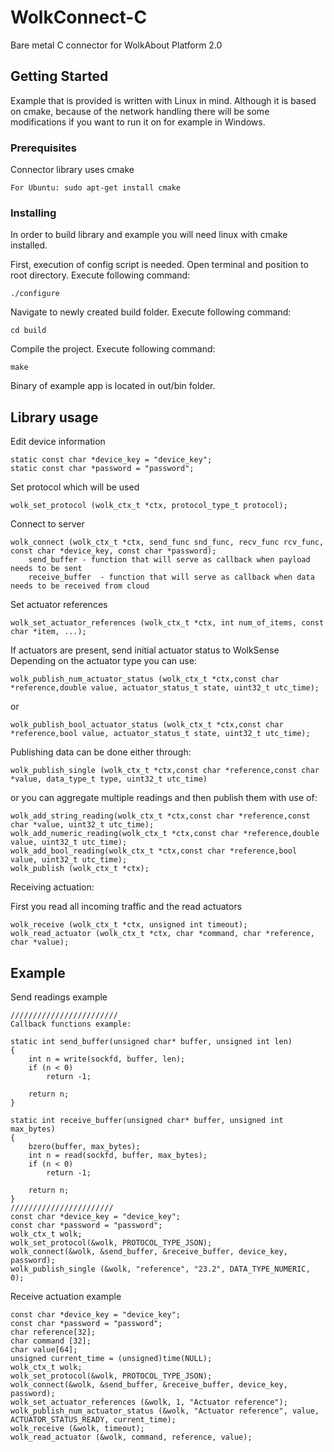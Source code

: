 # WolkConnect-C

Bare metal C connector for WolkAbout Platform 2.0

## Getting Started

Example that is provided is written with Linux in mind. Although it is based on cmake, because of the network handling there will be some modifications if you want to run it on for example in Windows.

### Prerequisites

Connector library uses cmake

```
For Ubuntu: sudo apt-get install cmake
```

### Installing

In order to build library and example you will need linux with cmake installed.

First, execution of config script is needed. Open terminal and position to root directory.
Execute following command:

```
./configure
```

Navigate to newly created build folder.
Execute following command:

```
cd build
```

Compile the project.
Execute following command:

```
make
```

Binary of example app is located in out/bin folder.

## Library usage

Edit device information

```
static const char *device_key = "device_key";
static const char *password = "password";

```

Set protocol which will be used

```
wolk_set_protocol (wolk_ctx_t *ctx, protocol_type_t protocol);
```

Connect to server

```
wolk_connect (wolk_ctx_t *ctx, send_func snd_func, recv_func rcv_func, const char *device_key, const char *password);
    send_buffer - function that will serve as callback when payload needs to be sent 
    receive_buffer  - function that will serve as callback when data needs to be received from cloud
```

Set actuator references

```
wolk_set_actuator_references (wolk_ctx_t *ctx, int num_of_items, const char *item, ...);
```

If actuators are present, send initial actuator status to WolkSense
Depending on the actuator type you can use:

```
wolk_publish_num_actuator_status (wolk_ctx_t *ctx,const char *reference,double value, actuator_status_t state, uint32_t utc_time);
```
or
```
wolk_publish_bool_actuator_status (wolk_ctx_t *ctx,const char *reference,bool value, actuator_status_t state, uint32_t utc_time);
```

Publishing data can be done either through:

```
wolk_publish_single (wolk_ctx_t *ctx,const char *reference,const char *value, data_type_t type, uint32_t utc_time)
```
or you can aggregate multiple readings and then publish them with use of:

```
wolk_add_string_reading(wolk_ctx_t *ctx,const char *reference,const char *value, uint32_t utc_time);
wolk_add_numeric_reading(wolk_ctx_t *ctx,const char *reference,double value, uint32_t utc_time);
wolk_add_bool_reading(wolk_ctx_t *ctx,const char *reference,bool value, uint32_t utc_time);
wolk_publish (wolk_ctx_t *ctx);
```

Receiving actuation:

First you read all incoming traffic and the read actuators

```
wolk_receive (wolk_ctx_t *ctx, unsigned int timeout);
wolk_read_actuator (wolk_ctx_t *ctx, char *command, char *reference, char *value);
```

## Example
Send readings example

```
////////////////////////
Callback functions example:

static int send_buffer(unsigned char* buffer, unsigned int len)
{
    int n = write(sockfd, buffer, len);
    if (n < 0)
        return -1;

    return n;
}

static int receive_buffer(unsigned char* buffer, unsigned int max_bytes)
{
    bzero(buffer, max_bytes);
    int n = read(sockfd, buffer, max_bytes);
    if (n < 0)
        return -1;

    return n;
}
///////////////////////
const char *device_key = "device_key";
const char *password = "password";
wolk_ctx_t wolk;
wolk_set_protocol(&wolk, PROTOCOL_TYPE_JSON);
wolk_connect(&wolk, &send_buffer, &receive_buffer, device_key, password);
wolk_publish_single (&wolk, "reference", "23.2", DATA_TYPE_NUMERIC, 0);
```

Receive actuation example

```
const char *device_key = "device_key";
const char *password = "password";
char reference[32];
char command [32];
char value[64];
unsigned current_time = (unsigned)time(NULL);
wolk_ctx_t wolk;
wolk_set_protocol(&wolk, PROTOCOL_TYPE_JSON);
wolk_connect(&wolk, &send_buffer, &receive_buffer, device_key, password);
wolk_set_actuator_references (&wolk, 1, "Actuator reference");
wolk_publish_num_actuator_status (&wolk, "Actuator reference", value, ACTUATOR_STATUS_READY, current_time);
wolk_receive (&wolk, timeout);
wolk_read_actuator (&wolk, command, reference, value);
```
